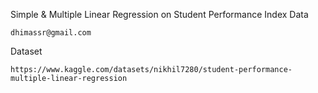 Simple & Multiple Linear Regression on Student Performance Index Data

```
dhimassr@gmail.com
```

Dataset
```
https://www.kaggle.com/datasets/nikhil7280/student-performance-multiple-linear-regression
```
